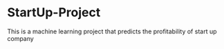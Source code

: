 # StartUp-Project
This is a machine learning project that predicts the profitability of start up company
